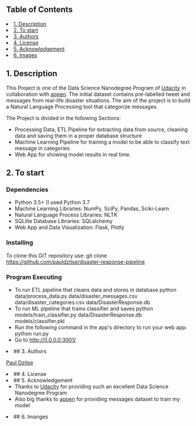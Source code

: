 ## Table of Contents
<li><a href="#intro">1. Description
<li><a href="#getting started">2. To start
<li><a href="#authors">3. Authors
<li><a href="#license">4. License
<li><a href="#acknowledgement">5. Acknowledgement
<li><a href="#images">6. Images


<a id='intro'></a>
## 1. Description

This Project is one of the Data Science Nanodegree Program of [Udacity](https://www.udacity.com/school-of-data-science) in collaboration with  [appen](https://appen.com/). The initial dataset contains pre-labelled tweet and messages from real-life disaster situations. The aim of the project is to build a Natural Language Processing tool that categorize messages.
     

The Project is divided in the following Sections:

- Processing Data, ETL Pipeline for extracting data from source, cleaning data and saving them in a proper database structure
- Machine Learning Pipeline for training a model to be able to classify text message in categories
- Web App for showing model results in real time.
     
<a id='getting started'></a>
## 2. To start    
### Dependencies
 
 - Python 3.5+ (I used Python 3.7
 - Machine Learning Libraries: NumPy, SciPy, Pandas, Sciki-Learn
 - Natural Language Process Libraries: NLTK
 - SQLlite Database Libraries: SQLalchemy
 - Web App and Data Visualization: Flask, Plotly
 
### Installing

To clone this GIT repository use: git clone https://github.com/pauldzitse/disaster-response-pipeline

 ### Program Executing

  - To run ETL pipeline that cleans data and stores in database
     python data/process_data.py data/disaster_messages.csv data/disaster_categories.csv data/DisasterResponse.db
  - To run ML pipeline that trains classifier and saves
     python models/train_classifier.py data/DisasterResponse.db models/classifier.pkl
  - Run the following command in the app's directory to run your web app: python run.py
  - Go to http://0.0.0.0:3001/

 
<li><a id='authors'></a>
## 3. Authors  

[Paul Dzitse](https://github.com/pauldzitse)

  
<li><a id='license'></a>
## 4. License

<li><a id='acknowledgement'></a>
## 5. Acknowledgement
  
  - Thanks to [Udacity](https://www.udacity.com/school-of-data-science) for providing such an excellent Data Science Nanodegree Program
  - Also big thanks to [appen](https://appen.com/) for providing messages dataset to train my model
    
<li><a id='images'></a>
## 6. Imanges
